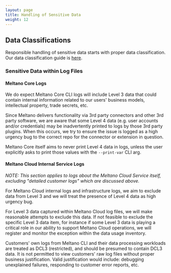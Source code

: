 ```yaml
---
layout: page
title: Handling of Sensitive Data
weight: 12
---
```


## Data Classifications

Responsible handling of sensitive data starts with proper data classification. Our data classification guide is [here](/data-team/data-classification).

### Sensitive Data within Log Files

#### Meltano Core Logs

We do expect Meltano Core CLI logs will include Level 3 data that could contain internal information related to our users' business models, intellectual property, trade secrets, etc.

Since Meltano delivers functionality via 3rd party connectors and other 3rd party software, we are aware that some Level 4 data (e.g. user accounts and/or credentials) may be inadvertently printed to logs by those 3rd party plugins. When this occurs, we try to ensure the issue is logged as a high urgency bug to the correct repo for the connector or extension in question.

Meltano Core itself aims to never print Level 4 data in logs, unless the user explicitly asks to print those values with the `--print-var` CLI arg.

#### Meltano Cloud Internal Service Logs

_NOTE: This section applies to logs about the Meltano Cloud Service itself, excluding "detailed customer logs" which are discussed above._

For Meltano Cloud internal logs and infrastructure logs, we aim to exclude data from Level 3 and we will treat the presence of Level 4 data as high urgency bug.

For Level 3 data captured within Meltano Cloud log files, we will make reasonable attempts to exclude this data. If not feasible to exclude the specific Level 3 data item, for instance if some Level 3 data is playing a critical role in our ability to support Meltano Cloud operations, we will register and monitor the exception within the data usage inventory.

Customers' own logs from Meltano CLI and their data processing workloads are treated as DCL3 (restricted), and should be presumed to contain DCL3 data. It is not permitted to view customers' raw log files without proper business justification. Valid justification would include: debugging unexplained failures, responding to customer error reports, etc.
